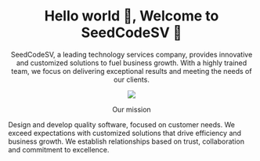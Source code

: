 <h1 align='center'> Hello world 👋, Welcome to SeedCodeSV 🍃</h1>

<p align='center'>
 SeedCodeSV, a leading technology services company, provides innovative and customized solutions to fuel business growth. With a highly trained team, we focus on delivering exceptional results and meeting the needs of our clients.
</p>
<p align='center'>
 <img  src="https://i.pinimg.com/originals/13/28/1b/13281bc86063aa5c9eb2159cde5c9c2c.png">
</p>
<p align='center'>
 Our mission

Design and develop quality software, focused on customer needs. We exceed expectations with customized solutions that drive efficiency and business growth. We establish relationships based on trust, collaboration and commitment to excellence.
</p>
